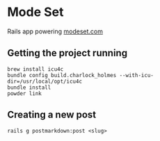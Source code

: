 # Mode Set
Rails app powering [modeset.com](http://www.modeset.com/)

## Getting the project running
```
brew install icu4c
bundle config build.charlock_holmes --with-icu-dir=/usr/local/opt/icu4c
bundle install
powder link
```

## Creating a new post
```
rails g postmarkdown:post <slug>
```
